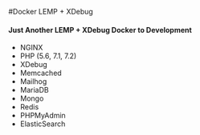 #Docker LEMP + XDebug
#### Just Another LEMP + XDebug Docker to Development

* NGINX
* PHP (5.6, 7.1, 7.2)
* XDebug 
* Memcached
* Mailhog
* MariaDB
* Mongo
* Redis
* PHPMyAdmin
* ElasticSearch
